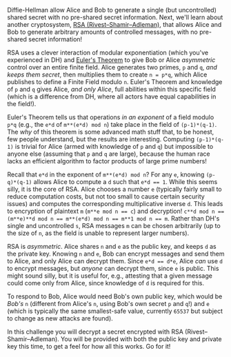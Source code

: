 Diffie-Hellman allow Alice and Bob to generate a single (but uncontrolled) shared secret with no pre-shared secret information.
Next, we'll learn about another cryptosystem, [RSA (Rivest–Shamir–Adleman)](https://en.wikipedia.org/wiki/RSA_(cryptosystem)), that allows Alice and Bob to generate arbitrary amounts of controlled messages, with no pre-shared secret information!

RSA uses a clever interaction of modular exponentiation (which you've experienced in DH) and [Euler's Theorem](https://en.wikipedia.org/wiki/Euler%27s_theorem) to give Bob or Alice _asymmetric_ control over an entire finite field.
Alice generates two primes, `p` and `q`, _and keeps them secret_, then multiplies them to create `n = p*q`, which Alice publishes to define a Finite Field modulo `n`.
Euler's Theorem and knowledge of `p` and `q` gives Alice, _and only Alice_, full abilities within this specific field (which is a difference from DH, where all actors have equal capabilities in the field!).

Euler's Theorem tells us that operations _in an exponent_ of a field modulo `p*q` (e.g., the `e*d` of `m**(e*d) mod n`) take place in the field of `(p-1)*(q-1)`.
The _why_ of this theorem is some advanced math stuff that, to be honest, few people understand, but the results are interesting.
Computing `(p-1)*(q-1)` is trivial for Alice (armed with knowledge of `p` and `q`) but impossible to anyone else (assuming that `p` and `q` are large), because the human race lacks an efficient algorithm to factor products of large prime numbers!

Recall that `e*d` in the exponent of `m**(e*d) mod n`?
For any `e`, knowing `(p-q)*(q-1)` allows Alice to compute a `d` such that `e*d == 1`.
While this seems silly, it is the core of RSA.
Alice chooses a number `e` (typically fairly small to reduce computation costs, but not too small to cause certain security issues) and computes the corresponding multiplicative inverse `d`.
This leads to encryption of plaintext `m` (`m**e mod n == c`) and decryption! `c**d mod n == (m**e)**d mod n == m**(e*d) mod n == m**1 mod n == m`.
Rather than DH's single and uncontrolled `s`, RSA messages `m` can be chosen arbitrarily (up to the size of `n`, as the field is unable to represent larger numbers).

RSA is _asymmetric_.
Alice shares `n` and `e` as the public key, and keeps `d` as the private key.
Knowing `n` and `e`, Bob can encrypt messages and send them to Alice, and only Alice can decrypt them.
Since `e*d == d*e`, Alice _can_ use `d` to encrypt messages, but _anyone_ can decrypt them, since `e` is public.
This might sound silly, but it is useful for, e.g., attesting that a given message could come only from Alice, since knowledge of `d` is required for this.

To respond to Bob, Alice would need Bob's own public key, which would be _Bob's_ `n` (different from Alice's `n`, using Bob's own secret `p` and `q`!) and `e` (which is typically the same smallest-safe value, currently `65537` but subject to change as new attacks are found).

In this challenge you will decrypt a secret encrypted with RSA (Rivest–Shamir–Adleman).
You will be provided with both the public key and private key this time, to get a feel for how all this works.
Go for it!
